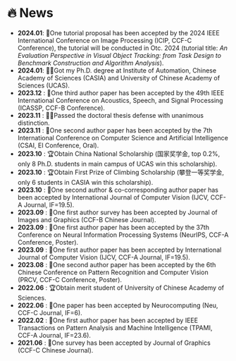 # 🔥 News

* **2024.01**: 📣One tutorial proposal has been accepted by the 2024 IEEE International Conference on Image Processing (ICIP, CCF-C Conference), the tutorial will be conducted in Otc. 2024 (tutorial title: *An Evaluation Perspective in Visual Object Tracking: from Task Design to Benchmark Construction and Algorithm Analysis*).
* **2024.01**: 👩‍🎓Got my Ph.D. degree at Institute of Automation, Chinese Academy of Sciences (CASIA) and University of Chinese Academy of Sciences (UCAS).
* **2023.12** : 📝One third author paper has been accepted by the 49th IEEE International Conference on Acoustics, Speech, and Signal Processing (ICASSP, CCF-B Conference).
* **2023.11** : 👩‍🎓Passed the doctoral thesis defense with unanimous distinction.
* **2023.11** : 📝One second author paper has been accepted by the 7th International Conference on Computer Science and Artificial Intelligence (CSAI, EI Conference, Oral).
* **2023.10** : 🏆Obtain China National Scholarship (国家奖学金, top 0.2%, only 8 Ph.D. students in main campus of UCAS win this scholarship).
* **2023.10** : 🏆Obtain First Prize of Climbing Scholarship (攀登一等奖学金, only 6 students in CASIA win this scholarship).
* **2023.10** : 📝One second author & co-corresponding author paper has been accepted by International Journal of Computer Vision (IJCV, CCF-A Journal, IF=19.5).
* **2023.09** : 📝One first author survey has been accepted by Journal of Images and Graphics (CCF-B Chinese Journal). 
* **2023.09** : 📝One first author paper has been accepted by the 37th Conference on Neural Information Processing Systems (NeurIPS, CCF-A Conference, Poster).
* **2023.09** : 📝One first author paper has been accepted by International Journal of Computer Vision (IJCV, CCF-A Journal, IF=19.5). 
* **2023.08** : 📝One second author paper has been accepted by the 6th Chinese Conference on Pattern Recognition and Computer Vision (PRCV, CCF-C Conference, Poster). 
* **2022.06** : 🏆Obtain merit student of University of Chinese Academy of Sciences.
* **2022.06** : 📝One paper has been accepted by Neurocomputing (Neu, CCF-C Journal, IF=6). 
* **2022.02** : 📝One first author paper has been accepted by IEEE Transactions on Pattern Analysis and Machine Intelligence (TPAMI, CCF-A Journal, IF=23.6). 
* **2021.06** : 📝One survey has been accepted by Journal of Graphics (CCF-C Chinese Journal). 